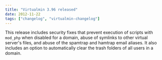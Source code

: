 ```yaml
---
title: "Virtualmin 3.96 released"
date: 2012-11-22
tags: ["changelog", "virtualmin-changelog"]
---
```


This release includes security fixes that prevent execution of scripts with `mod_php` when disabled for a domain, abuse of symlinks to other virtual server's files, and abuse of the spamtrap and hamtrap email aliases. It also includes an option to automatically clear the trash folders of all users in a domain.
